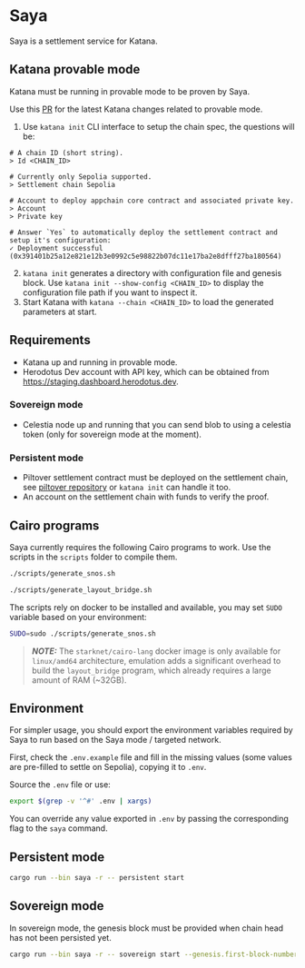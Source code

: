 # Saya

Saya is a settlement service for Katana.

## Katana provable mode

Katana must be running in provable mode to be proven by Saya.

Use this [PR](https://github.com/dojoengine/dojo/pull/2980) for the latest Katana changes related to provable mode.

1. Use `katana init` CLI interface to setup the chain spec, the questions will be:
```
# A chain ID (short string).
> Id <CHAIN_ID>

# Currently only Sepolia supported.
> Settlement chain Sepolia

# Account to deploy appchain core contract and associated private key.
> Account
> Private key

# Answer `Yes` to automatically deploy the settlement contract and setup it's configuration:
✓ Deployment successful (0x391401b25a12e821e12b3e0992c5e98822b07dc11e17ba2e8dfff27ba180564)
```
2. `katana init` generates a directory with configuration file and genesis block. Use `katana init --show-config <CHAIN_ID>` to display the configuration file path if you want to inspect it.
3. Start Katana with `katana --chain <CHAIN_ID>` to load the generated parameters at start.

## Requirements

- Katana up and running in provable mode.
- Herodotus Dev account with API key, which can be obtained from https://staging.dashboard.herodotus.dev.

### Sovereign mode
- Celestia node up and running that you can send blob to using a celestia token (only for sovereign mode at the moment).

### Persistent mode
- Piltover settlement contract must be deployed on the settlement chain, see [piltover repository](https://github.com/keep-starknet-strange/piltover) or `katana init` can handle it too.
- An account on the settlement chain with funds to verify the proof.

## Cairo programs

Saya currently requires the following Cairo programs to work. Use the scripts in the `scripts` folder to compile them.

```bash
./scripts/generate_snos.sh

./scripts/generate_layout_bridge.sh
```

The scripts rely on docker to be installed and available, you may set `SUDO` variable based on your environment:

```bash
SUDO=sudo ./scripts/generate_snos.sh
```

> **_NOTE:_** The `starknet/cairo-lang` docker image is only available for `linux/amd64` architecture, emulation adds a significant overhead to build the `layout_bridge` program, which already requires a large amount of RAM (~32GB).

## Environment

For simpler usage, you should export the environment variables required by Saya to run based on the Saya mode / targeted network.

First, check the `.env.example` file and fill in the missing values (some values are pre-filled to settle on Sepolia), copying it to `.env`.

Source the `.env` file or use:

```bash
export $(grep -v '^#' .env | xargs)
```

You can override any value exported in `.env` by passing the corresponding flag to the `saya` command.

## Persistent mode

```bash
cargo run --bin saya -r -- persistent start
```

## Sovereign mode

In sovereign mode, the genesis block must be provided when chain head has not been persisted yet.

```bash
cargo run --bin saya -r -- sovereign start --genesis.first-block-number <first_block_to_prove>
```
